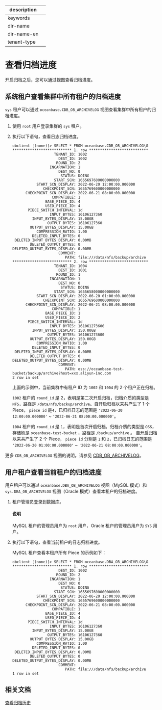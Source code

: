 |description||
|---|---|
|keywords||
|dir-name||
|dir-name-en||
|tenant-type||

# 查看归档进度

开启归档之后，您可以通过视图查看归档进度。

## 系统租户查看集群中所有租户的归档进度

`sys` 租户可以通过 `oceanbase.CDB_OB_ARCHIVELOG` 视图查看集群中所有租户的归档进度。

1. 使用 `root` 用户登录集群的 `sys` 租户。

2. 执行以下语句，查看日志归档进度。

   ```shell
   obclient [(none)]> SELECT * FROM oceanbase.CDB_OB_ARCHIVELOG\G
   *************************** 1. row ***************************
                      TENANT_ID: 1002
                        DEST_ID: 1002
                       ROUND_ID: 2
                    INCARNATION: 1
                        DEST_NO: 0
                         STATUS: DOING
                      START_SCN: 1655697600000000000
              START_SCN_DISPLAY: 2022-06-20 12:00:00.000000
                 CHECKPOINT_SCN: 1655769600000000000
         CHECKPOINT_SCN_DISPLAY: 2022-06-21 08:00:00.000000
                     COMPATIBLE: 1
                  BASE_PIECE_ID: 4
                  USED_PIECE_ID: 4
          PIECE_SWITCH_INTERVAL: 1d
                    INPUT_BYTES: 16106127360
            INPUT_BYTES_DISPLAY: 15.00GB
                   OUTPUT_BYTES: 16106127360
           OUTPUT_BYTES_DISPLAY: 15.00GB
              COMPRESSION_RATIO: 1.00
            DELETED_INPUT_BYTES: 0
    DELETED_INPUT_BYTES_DISPLAY: 0.00MB
           DELETED_OUTPUT_BYTES: 0
   DELETED_OUTPUT_BYTES_DISPLAY: 0.00MB
                        COMMENT:
                           PATH: file:///data/nfs/backup/archive
   *************************** 2. row ***************************
                      TENANT_ID: 1004
                        DEST_ID: 1001
                       ROUND_ID: 1
                    INCARNATION: 1
                        DEST_NO: 0
                         STATUS: DOING
                      START_SCN: 1655658000000000000
              START_SCN_DISPLAY: 2022-06-20 01:00:00.000000
                 CHECKPOINT_SCN: 1655769600000000000
         CHECKPOINT_SCN_DISPLAY: 2022-06-21 08:00:00.000000
                     COMPATIBLE: 1
                  BASE_PIECE_ID: 1
                  USED_PIECE_ID: 2
          PIECE_SWITCH_INTERVAL: 1d
                    INPUT_BYTES: 161061273600
            INPUT_BYTES_DISPLAY: 150.00GB
                   OUTPUT_BYTES: 161061273600
           OUTPUT_BYTES_DISPLAY: 150.00GB
              COMPRESSION_RATIO: 1.00
            DELETED_INPUT_BYTES: 0
    DELETED_INPUT_BYTES_DISPLAY: 0.00MB
           DELETED_OUTPUT_BYTES: 0
   DELETED_OUTPUT_BYTES_DISPLAY: 0.00MB
                        COMMENT:
                           PATH: oss://oceanbase-test-bucket/backup/archive?host=xxx.aliyun-inc.com
   2 row in set
   ```

   上面的示例中，当前集群中有租户 ID 为 `1002` 和 `1004` 的 2 个租户正在归档。

   `1002` 租户的 `round_id` 是 2，表明是第二次开启归档，归档介质的类型是 `NFS`，路径是 `/data/nfs/backup/archive`。自开启归档以来共产生了 1 个 Piece， `piece id` 是`4`，已归档日志的范围是 `'2022-06-20 12:00:00.000000'` ~ `'2022-06-21 08:00:00.000000'`。

   `1004` 租户的 `round_id` 是 `1`，表明是首次开启归档，归档介质的类型是 `OSS`，存储桶是 `oceanbase-test-bucket` ，路径是 `/backup/archive` 。 自开启归档以来共产生了 2 个 Piece， `piece id` 分别是 `1` 和 `2`，已归档日志的范围是 `'2022-06-20 01:00:00.000000'` ~ `'2022-06-21 08:00:00.000000'`。

更多 `CDB_OB_ARCHIVELOG` 视图的说明，请参见 [CDB_OB_ARCHIVELOG](../../../700.reference/700.system-views/300.system-view-of-sys-tenant/200.dictionary-view-of-sys-tenant/13300.oceanbase-cdb_ob_archivelog-of-sys-tenant.md)。

## 用户租户查看当前租户的归档进度

用户租户可以通过 `oceanbase.DBA_OB_ARCHIVELOG` 视图（MySQL 模式）和 `sys.DBA_OB_ARCHIVELOG` 视图（Oracle 模式）查看本租户的归档进度。

1. 租户管理员登录到数据库。

   <main id="notice" type='explain'>
   <h4>说明</h4>
   <p>MySQL 租户的管理员用户为 <code>root</code> 用户，Oracle 租户的管理员用户为 <code>SYS</code> 用户。</p>
   </main>

2. 执行以下语句，查看当前租户的日志归档进度。

   MySQL 租户查看本租户所有 Piece 的示例如下：

   ```shell
   obclient [(none)]> SELECT * FROM oceanbase.DBA_OB_ARCHIVELOG\G
   *************************** 1. row ***************************
                        DEST_ID: 1002
                       ROUND_ID: 2
                    INCARNATION: 1
                        DEST_NO: 0
                         STATUS: DOING
                      START_SCN: 1655697600000000000
              START_SCN_DISPLAY: 2022-06-20 12:00:00.000000
                 CHECKPOINT_SCN: 1655769600000000000
         CHECKPOINT_SCN_DISPLAY: 2022-06-21 08:00:00.000000
                     COMPATIBLE: 1
                  BASE_PIECE_ID: 4
                  USED_PIECE_ID: 4
          PIECE_SWITCH_INTERVAL: 1d
                    INPUT_BYTES: 16106127360
            INPUT_BYTES_DISPLAY: 15.00GB
                   OUTPUT_BYTES: 16106127360
           OUTPUT_BYTES_DISPLAY: 15.00GB
              COMPRESSION_RATIO: 1.00
            DELETED_INPUT_BYTES: 0
    DELETED_INPUT_BYTES_DISPLAY: 0.00MB
           DELETED_OUTPUT_BYTES: 0
   DELETED_OUTPUT_BYTES_DISPLAY: 0.00MB
                        COMMENT:
                           PATH: file:///data/nfs/backup/archive
   1 row in set
   ```

## 相关文档

[查看归档历史](../300.log-archive/700.view-log-archive-history.md)
